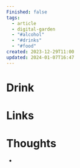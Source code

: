 ```yaml
---
Finished: false
tags:
  - article
  - digital-garden
  - "#alcohol"
  - "#drinks"
  - "#food"
created: 2023-12-29T11:00
updated: 2024-01-07T16:47
---
```



# Drink


# Links


# Thoughts 
- 


